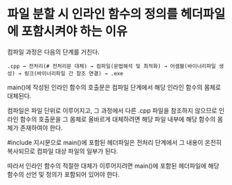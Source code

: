 # 파일 분할 시 인라인 함수의 정의를 헤더파일에 포함시켜야 하는 이유

컴파일 과정은 다음의 단계를 거친다.

```
.cpp → 전처리(# 전처리문 대체) → 컴파일(문법해석 및 최적화) → 어셈블(바이너리파일 생성) → 링크(바이너리파일 간 참조 연결) → .exe
```

main()에 작성된 인라인 함수의 호출문은 컴파일 단계에서 해당 인라인 함수의 몸체로 대체된다.

컴파일은 파일 단위로 이루어지고, 그 과정에서 다른 .cpp 파일을 참조하지 않으므로 인라인 함수의 호출문을 그 몸체로 올바르게 대체하려면 해당 파일 내부에 해당 함수의 몸체가 존재하여야 한다.

#include 지시문으로 main()에 포함된 헤더파일은 전처리 단계에서 그 내용이 온전히 복사되므로 컴파일 대상 파일의 일부가 된다.

따라서 인라인 함수의 적절한 대체가 이루어지려면 main()에 포함된 헤더파일에 해당 함수의 선언 및 정의가 포함되어 있어야 한다.

